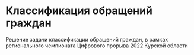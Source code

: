 # Классификация обращений граждан
Решение задачи классификации обращений граждан, в рамках регионального чемпионата Цифрового прорыва 2022 Курской области
